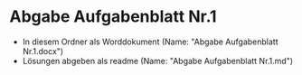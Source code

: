 # Abgabe Aufgabenblatt Nr.1
 - In diesem Ordner als Worddokument (Name: "Abgabe Aufgabenblatt Nr.1.docx")
 - Lösungen abgeben als readme (Name: "Abgabe Aufgabenblatt Nr.1.md")
